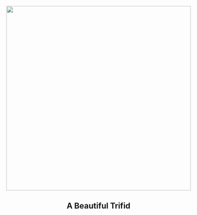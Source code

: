 
<p align="center"><img src="https://apod.nasa.gov/apod/image/2507/Trifid1024.jpg" width="500" height="500"></p>
<h2 align="center"> A Beautiful Trifid </h2>
